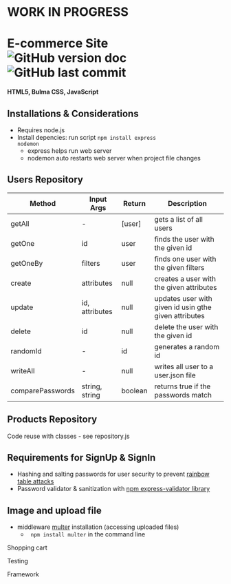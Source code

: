 # WORK IN PROGRESS

# E-commerce Site  ![GitHub version doc](https://img.shields.io/badge/Version-1.0.0-red) ![GitHub last commit](https://img.shields.io/github/last-commit/dcc5235/Ecommerce?style=flat-square) 

**HTML5, Bulma CSS, JavaScript**

## Installations & Considerations

- Requires node.js
- Install depencies: run script <code>npm install express nodemon</code>
  - express helps run web server
  - nodemon auto restarts web server when project file changes

## Users Repository
Method | Input Args | Return | Description
------------ | ------------- | ------------- | ------------- 
getAll | - | [user] | gets a list of all users
getOne | id | user | finds the user with the given id
getOneBy | filters | user | finds one user with the given filters
create | attributes | null | creates a user with the given attributes
update | id, attributes | null | updates user with given id usin gthe given attributes
delete | id | null | delete the user with the given id
randomId | - | id | generates a random id
writeAll | - | null | writes all user to a user.json file
comparePasswords | string, string | boolean | returns true if the passwords match

## Products Repository
Code reuse with classes - see repository.js

## Requirements for SignUp & SignIn
- Hashing and salting passwords for user security to prevent [rainbow table attacks](https://bit.ly/3lIGyXn)
- Password validator & sanitization with [npm express-validator library](https://www.npmjs.com/package/express-validator)

## Image and upload file
- middleware [multer](https://www.npmjs.com/package/multer) installation (accessing uploaded files)
  - <code> npm install multer</code> in the command line

Shopping cart

Testing
 
Framework 
